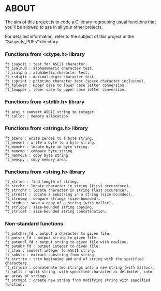 # ABOUT

The aim of this project is to code a C library regrouping usual functions that you'll be allowed to use in all your other projects.

For detailed information, refer to the subject of this project in the "Subjects_PDFs" directory.

### Functions from <ctype.h> library

    ft_isascii : test for ASCII character.
    ft_isalnum : alphanumeric character test.
    ft_isalpha : alphabetic character test.
    ft_isdigit : decimal-digit character test.
    ft_isprint : printing character test (space character inclusive).
    ft_tolower : upper case to lower case letter conversion.
    ft_toupper : lower case to upper case letter conversion.

### Functions from <stdlib.h> library

    ft_atoi : convert ASCII string to integer.
    ft_calloc : memory allocation.

### Functions from <strings.h> library

    ft_bzero : write zeroes to a byte string.
    ft_memset : write a byte to a byte string.
    ft_memchr : locate byte in byte string.
    ft_memcmp : compare byte string.
    ft_memmove : copy byte string.
    ft_memcpy : copy memory area.
    
### Functions from <string.h> library

    ft_strlen : find length of string.
    ft_strchr : locate character in string (first occurrence).
    ft_strrchr : locate character in string (last occurence).
    ft_strnstr : locate a substring in a string (size-bounded).
    ft_strncmp : compare strings (size-bounded).
    ft_strdup : save a copy of a string (with malloc).
    ft_strlcpy : size-bounded string copying.
    ft_strlcat : size-bounded string concatenation.

### Non-standard functions

    ft_putchar_fd : output a character to given file.
    ft_putstr_fd : output string to given file.
    ft_putendl_fd : output string to given file with newline.
    ft_putnbr_fd : output integer to given file.
    ft_itoa : convert integer to ASCII string.
    ft_substr : extract substring from string.
    ft_strtrim : trim beginning and end of string with the specified characters.
    ft_strjoin : concatenate two strings into a new string (with malloc).
    ft_split : split string, with specified character as delimiter, into an array of strings.
    ft_strmapi : create new string from modifying string with specified function.
